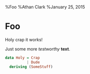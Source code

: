 %Foo
%Athan Clark
%January 25, 2015

Foo
===

Holy crap it works!

Just some more _testworthy_ __text__.

```haskell
data Holy = Crap
          | Dude
  deriving (SomeStuff)
```
